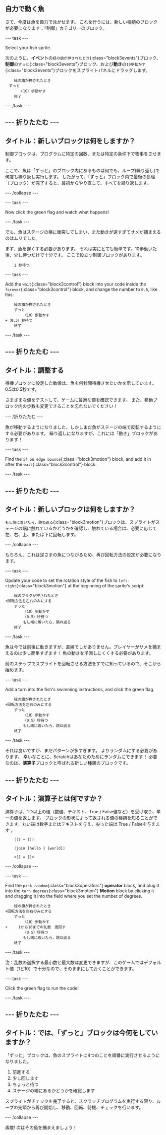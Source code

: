 ## 自力で動く魚

さて、今度は魚を自力で泳がせます。 これを行うには、新しい種類のブロックが必要になります：「制御」カテゴリーのブロック。

\--- task \---

Select your fish sprite.

次のように、**イベント**の`緑の旗が押されたとき`{:class="block3events"}ブロック、**制御**の`ずっと`{:class="block3events"}ブロック、および**動き**の`10歩動かす`{:class="block3events"}ブロックをスプライトパネルにドラッグします。

```blocks3
    緑の旗が押されたとき
　ずっと
       (10）歩動かす
    終了
```

\--- /task \---

## \--- 折りたたむ \---

## タイトル：新しいブロックは何をしますか？

制御ブロックは、プログラムに特定の回数、または特定の条件下で物事をさせます。

ここで、魚は「ずっと」のブロック内にあるものは何でも、ループ(繰り返し)で何度も繰り返し実行します。 したがって、「ずっと」ブロック内で最後の処理（ブロック）が完了すると、最初からやり直して、すべてを繰り返します。

\--- /collapse \---

\--- task \---

Now click the green flag and watch what happens!

\--- /task \---

でも、魚はステージの横に衝突してしまい、また動きが速すぎてサメが捕まえるのはムリでした。

まず、魚を遅くする必要があります。 それは実にとても簡単です。10歩動いた後、少し待つだけで十分です。 ここで役立つ制御ブロックがあります。

```blocks3
    1 秒待つ
```

\--- task \---

Add the `wait`{:class="block3control"} block into your code inside the `forever`{:class="block3control"} block, and change the number to `0.5`, like this:

```blocks3
    緑の旗が押されたとき
    ずっと
        （10）歩動かす
+（0.5）秒待つ
    終了
```

\--- /task \---

## \--- 折りたたむ \---

## タイトル：調整する

待機ブロックに設定した数値は、魚を何秒間待機させたいかを示しています。 0.5は0.5秒です。

さまざまな値をテストして、ゲームに最適な値を確認できます。 また、移動ブロック内の歩数も変更できることを忘れないでください！

\--- /折りたたむ \---

魚が移動するようになりました、しかしまだ魚がステージの端で反転するようにする必要があります。 繰り返しになりますが、これには「動き」ブロックがあります！

\--- task \---

Find the `if on edge bounce`{:class="block3motion"} block, and add it in after the `wait`{:class="block3control"} block.

\--- /task \---

## \--- 折りたたむ \---

## タイトル：新しいブロックは何をしますか？

`もし端に着いたら、跳ね返る`{:class="block3motion"}ブロックは、スプライトがステージの端に触れているかどうかを確認し、触れている場合は、必要に応じて左、右、上、または下に回転します。

\--- /collapse \---

もちろん、これは逆さまの魚につながるため、再び回転方法の設定が必要になります。

\--- task \---

Update your code to set the rotation style of the fish to `left-right`{:class="block3motion"} at the beginning of the sprite's script:

```blocks3
    緑のフラグが押されたとき
+回転方法を左右のみにする
    ずっと
        （10）歩動かす
        （0.5）秒待つ
        もし端に着いたら、跳ね返る
    終了
```

\--- /task \---

魚は今では前後に動きますが、直線でしかありません。プレイヤーがサメを捕まえるのは少し簡単すぎます！ 魚の動きを予測しにくくする必要があります。

前のステップでスプライトを回転させる方法をすでに知っているので、そこから始めます。

\--- task \---

Add a turn into the fish's swimming instructions, and click the green flag.

```blocks3
    緑の旗が押されたとき
+回転方法を左右のみにする
    ずっと
        （10）歩動かす
        （0.5）秒待つ
        もし端に着いたら、跳ね返る
    終了
```

\--- /task \---

それは良いですが、まだパターンが多すぎます。 よりランダムにする必要があります。 幸いなことに、Scratchはあなたのためにランダムにできます！ 必要なのは、**演算子**ブロックと呼ばれる新しい種類のブロックです。

## \--- 折りたたむ \---

## タイトル：演算子とは何ですか？

演算子は、1つ以上の値（数値、テキスト、True / False値など）を受け取り、単一の値を返します。 ブロックの形状によって返される値の種類を知ることができます。丸い端は数字またはテキストを与え、尖った端は True / Falseを与えます 。

```blocks3
    (() + ())

    (join [hello ] [world])

    <[] = []>
```

\--- /collapse \---

\--- task \---

Find the `pick random`{:class="block3operators"} **operator** block, and plug it into the `turn degrees`{:class="block3motion"} **Motion** block by clicking it and dragging it into the field where you set the number of degrees.

```blocks3
    緑の旗が押されたとき
+回転方法を左右のみにする
    ずっと
        （10）歩動かす
+　　　1から10までの乱数　度回す　
        （0.5）秒待つ
        もし端に着いたら、跳ね返る
    終了
```

\--- /task \---

注：乱数の選択する最小数と最大数は変更できますが、このゲームではデフォルト値（1と10）で十分なので、そのままにしておくことができます。

\--- task \---

Click the green flag to run the code!

\--- /task \---

## \--- 折りたたむ \---

## タイトル：では、「ずっと」ブロックは今何をしていますか？

「ずっと」ブロックは、魚のスプライトに4つのことを順番に実行させるようになりました。

1. 前進する
2. 少し回します
3. ちょっと待つ
4. ステージの端にあるかどうかを確認します

スプライトがチェックを完了すると、スクラッチプログラムを実行する限り、ループの先頭から再び開始し、移動、回転、待機、チェックを行います。

\--- /collapse \---

素敵! 次はその魚を捕まえましょう！